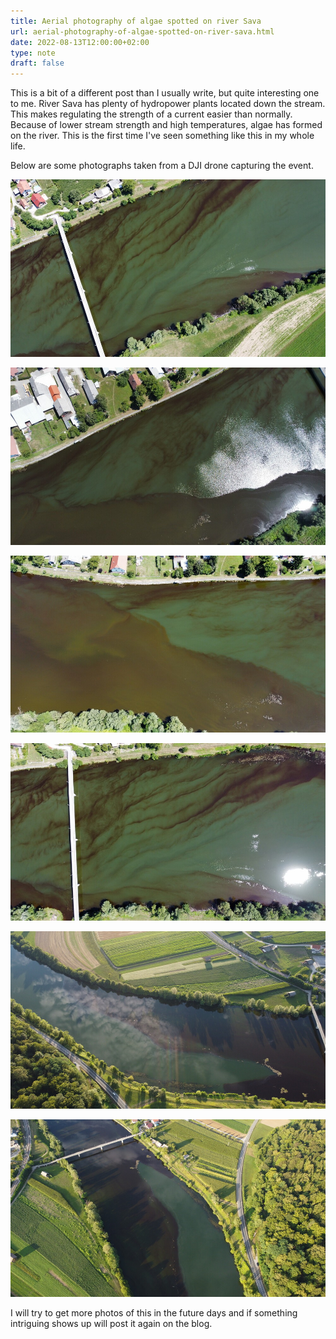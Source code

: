 ```yaml
---
title: Aerial photography of algae spotted on river Sava
url: aerial-photography-of-algae-spotted-on-river-sava.html
date: 2022-08-13T12:00:00+02:00
type: note
draft: false
---
```


This is a bit of a different post than I usually write, but quite interesting
one to me. River Sava has plenty of hydropower plants located down the stream.
This makes regulating the strength of a current easier than normally. Because of
lower stream strength and high temperatures, algae has formed on the river.
This is the first time I've seen something like this in my whole life.

Below are some photographs taken from a DJI drone capturing the event.

![Algae on Sava](/assets/posts/algae-sava/dji-algae-0.jpg)

![Algae on Sava](/assets/posts/algae-sava/dji-algae-1.jpg)

![Algae on Sava](/assets/posts/algae-sava/dji-algae-2.jpg)

![Algae on Sava](/assets/posts/algae-sava/dji-algae-3.jpg)

![Algae on Sava](/assets/posts/algae-sava/dji-algae-4.jpg)

![Algae on Sava](/assets/posts/algae-sava/dji-algae-5.jpg)

I will try to get more photos of this in the future days and if something
intriguing shows up will post it again on the blog.
